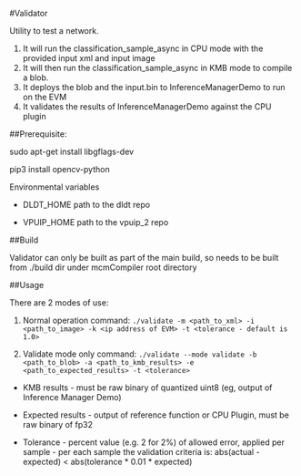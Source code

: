 #Validator

Utility to test a network.
1) It will run the classification_sample_async in CPU mode with the provided input xml and input image
2) It will then run the classification_sample_async in KMB mode to compile a blob.
3) It deploys the blob and the input.bin to InferenceManagerDemo to run on the EVM
4) It validates the results of InferenceManagerDemo against the CPU plugin

##Prerequisite:

sudo apt-get install libgflags-dev

pip3 install opencv-python

Environmental variables
- DLDT_HOME path to the dldt repo

- VPUIP_HOME path to the vpuip_2 repo

##Build

Validator can only be built as part of the main build, so needs to be built from ./build dir under mcmCompiler root directory

##Usage

There are 2 modes of use:
1) Normal operation
command: `./validate -m <path_to_xml> -i <path_to_image> -k <ip address of EVM> -t <tolerance - default is 1.0>`


2) Validate mode only
command: `./validate --mode validate -b <path_to_blob> -a <path_to_kmb_results> -e <path_to_expected_results> -t <tolerance>`
  
  - KMB results - must be raw binary of quantized uint8 (eg, output of Inference Manager Demo)
  
  - Expected results - output of reference function or CPU Plugin, must be raw binary of fp32
  
  - Tolerance - percent value (e.g. 2 for 2%) of allowed error, applied per sample - per each sample the validation criteria is:
  abs(actual - expected) < abs(tolerance * 0.01 * expected)

